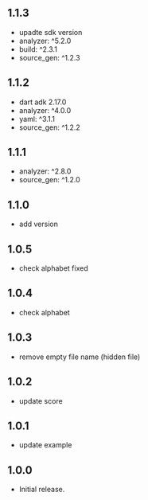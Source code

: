 ## 1.1.3

* upadte sdk version
* analyzer: ^5.2.0
* build: ^2.3.1
* source_gen: ^1.2.3

## 1.1.2

* dart adk 2.17.0
* analyzer: ^4.0.0
* yaml: ^3.1.1
* source_gen: ^1.2.2

## 1.1.1

* analyzer: ^2.8.0
* source_gen: ^1.2.0

## 1.1.0

* add version

## 1.0.5

* check alphabet fixed

## 1.0.4

* check alphabet

## 1.0.3

* remove empty file name (hidden file)

## 1.0.2

* update score

## 1.0.1

* update example

## 1.0.0

* Initial release.